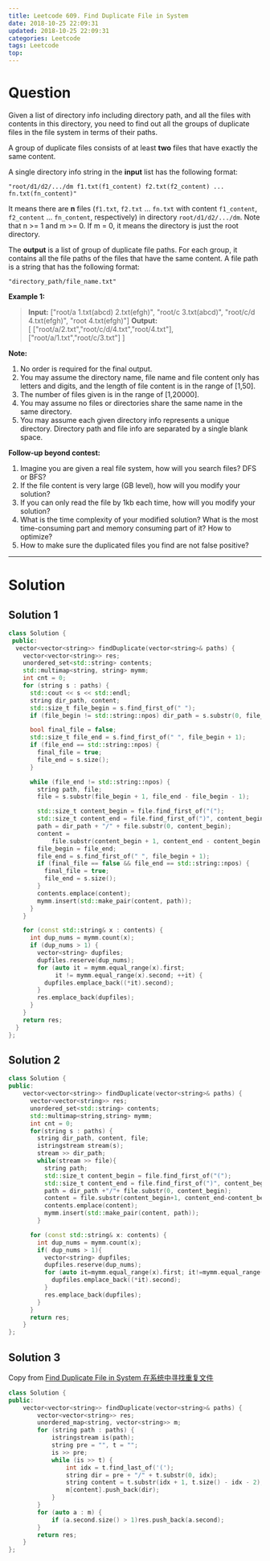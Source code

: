 ```yaml
---
title: Leetcode 609. Find Duplicate File in System
date: 2018-10-25 22:09:31
updated: 2018-10-25 22:09:31
categories: Leetcode
tags: Leetcode
top:
---
```


# Question

Given a list of directory info including directory path, and all the files with contents in this directory, you need to find out all the groups of duplicate files in the file system in terms of their paths.

A group of duplicate files consists of at least  **two**  files that have exactly the same content.

A single directory info string in the  **input**  list has the following format:

`"root/d1/d2/.../dm f1.txt(f1_content) f2.txt(f2_content) ... fn.txt(fn_content)"`  

It means there are  **n**  files (`f1.txt`,  `f2.txt`  ...  `fn.txt`  with content  `f1_content`,  `f2_content`  ...  `fn_content`, respectively) in directory  `root/d1/d2/.../dm`. Note that n >= 1 and m >= 0. If m = 0, it means the directory is just the root directory.

The  **output**  is a list of group of duplicate file paths. For each group, it contains all the file paths of the files that have the same content. A file path is a string that has the following format:

`"directory_path/file_name.txt"`

**Example 1:**  

> **Input:**
> ["root/a 1.txt(abcd) 2.txt(efgh)", "root/c 3.txt(abcd)", "root/c/d 4.txt(efgh)", "root 4.txt(efgh)"]
> **Output:**  
> [ ["root/a/2.txt","root/c/d/4.txt","root/4.txt"],["root/a/1.txt","root/c/3.txt"] ]

<!-- more -->

**Note:**  

1. No order is required for the final output.
2. You may assume the directory name, file name and file content only has letters and digits, and the length of file content is in the range of [1,50].
3. The number of files given is in the range of [1,20000].
4. You may assume no files or directories share the same name in the same directory.
5. You may assume each given directory info represents a unique directory. Directory path and file info are separated by a single blank space.

**Follow-up beyond contest:**

1. Imagine you are given a real file system, how will you search files? DFS or BFS?
2. If the file content is very large (GB level), how will you modify your solution?
3. If you can only read the file by 1kb each time, how will you modify your solution?
4. What is the time complexity of your modified solution? What is the most time-consuming part and memory consuming part of it? How to optimize?
5. How to make sure the duplicated files you find are not false positive?

--------------

# Solution

## Solution 1

```cpp
class Solution {
 public:
  vector<vector<string>> findDuplicate(vector<string>& paths) {
    vector<vector<string>> res;
    unordered_set<std::string> contents;
    std::multimap<string, string> mymm;
    int cnt = 0;
    for (string s : paths) {
      std::cout << s << std::endl;
      string dir_path, content;
      std::size_t file_begin = s.find_first_of(" ");
      if (file_begin != std::string::npos) dir_path = s.substr(0, file_begin);

      bool final_file = false;
      std::size_t file_end = s.find_first_of(" ", file_begin + 1);
      if (file_end == std::string::npos) {
        final_file = true;
        file_end = s.size();
      }

      while (file_end != std::string::npos) {
        string path, file;
        file = s.substr(file_begin + 1, file_end - file_begin - 1);

        std::size_t content_begin = file.find_first_of("(");
        std::size_t content_end = file.find_first_of(")", content_begin + 1);
        path = dir_path + "/" + file.substr(0, content_begin);
        content =
            file.substr(content_begin + 1, content_end - content_begin - 1);
        file_begin = file_end;
        file_end = s.find_first_of(" ", file_begin + 1);
        if (final_file == false && file_end == std::string::npos) {
          final_file = true;
          file_end = s.size();
        }
        contents.emplace(content);
        mymm.insert(std::make_pair(content, path));
      }
    }

    for (const std::string& x : contents) {
      int dup_nums = mymm.count(x);
      if (dup_nums > 1) {
        vector<string> dupfiles;
        dupfiles.reserve(dup_nums);
        for (auto it = mymm.equal_range(x).first;
             it != mymm.equal_range(x).second; ++it) {
          dupfiles.emplace_back((*it).second);
        }
        res.emplace_back(dupfiles);
      }
    }
    return res;
  }
};
```

## Solution 2

```cpp
class Solution {
public:
    vector<vector<string>> findDuplicate(vector<string>& paths) {
      vector<vector<string>> res;
      unordered_set<std::string> contents;
      std::multimap<string,string> mymm;
      int cnt = 0;
      for(string s : paths) {
        string dir_path, content, file;
        istringstream stream(s);
        stream >> dir_path;
        while(stream >> file){
          string path;
          std::size_t content_begin = file.find_first_of("(");
          std::size_t content_end = file.find_first_of(")", content_begin+1);
          path = dir_path +"/"+ file.substr(0, content_begin);
          content = file.substr(content_begin+1, content_end-content_begin-1);
          contents.emplace(content);
          mymm.insert(std::make_pair(content, path));
        }

      for (const std::string& x: contents) {
        int dup_nums = mymm.count(x);
        if( dup_nums > 1){
          vector<string> dupfiles;
          dupfiles.reserve(dup_nums);
          for (auto it=mymm.equal_range(x).first; it!=mymm.equal_range(x).second; ++it) {
            dupfiles.emplace_back((*it).second);
          }
          res.emplace_back(dupfiles);
        }
      }
      return res;
    }
};
```

## Solution 3

Copy from [Find Duplicate File in System 在系统中寻找重复文件](http://www.cnblogs.com/grandyang/p/7007974.html)

```cpp
class Solution {
public:
    vector<vector<string>> findDuplicate(vector<string>& paths) {
        vector<vector<string>> res;
        unordered_map<string, vector<string>> m;
        for (string path : paths) {
            istringstream is(path);
            string pre = "", t = "";
            is >> pre;
            while (is >> t) {
                int idx = t.find_last_of('(');
                string dir = pre + "/" + t.substr(0, idx);
                string content = t.substr(idx + 1, t.size() - idx - 2);
                m[content].push_back(dir);
            }
        }
        for (auto a : m) {
            if (a.second.size() > 1)res.push_back(a.second);
        }
        return res;
    }
};
```